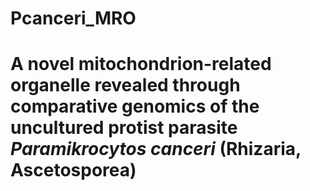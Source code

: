 # Pcanceri_MRO
# A novel mitochondrion-related organelle revealed through comparative genomics  of the uncultured protist parasite *Paramikrocytos canceri* (Rhizaria, Ascetosporea)


